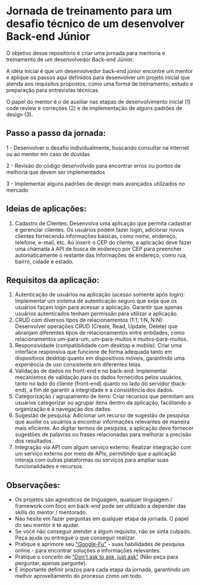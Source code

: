 # Jornada de treinamento para um desafio técnico de um desenvolver Back-end Júnior

O objetivo desse repositório é criar uma jornada para mentoria e treinamento de um desenvolvedor Back-end Júnior.

A idéia inicial é que um desenvolvedor back-end júnior encontre um mentor e aplique os passos aqui definidos para desenvolver um projeto inicial que atenda aos requisitos propostos, como uma forma de treinamento, estudo e preparação para entrevistas técnicas.

O papel do mentor é o de auxiliar nas etapas de desenvolvimento inicial (1) code review e correções (2) e de implementação de alguns padrões de design (3).

## Passo a passo da jornada:

1 - Desenvolver o desafio individualmente, buscando consultar na internet ou ao mentor em caso de dúvidas

2 - Revisão do código desenvolvido para encontrar erros ou pontos de melhoria que devem ser implementados

3 - Implementar alguns padrões de design mais avançados utilizados no mercado

## Ideias de aplicações:

1. Cadastro de Clientes: Desenvolva uma aplicação que permita cadastrar e gerenciar clientes. Os usuários podem fazer login, adicionar novos clientes fornecendo informações básicas, como nome, endereço, telefone, e-mail, etc. Ao inserir o CEP do cliente, a aplicação deve fazer uma chamada à API de busca de endereço por CEP para preencher automaticamente o restante das informações de endereço, como rua, bairro, cidade e estado.

## Requisitos da aplicação:

1. Autenticação de usuários na aplicação (acesso somente após login): Implementar um sistema de autenticação seguro que exija que os usuários façam login para acessar a aplicação. Garantir que apenas usuários autenticados tenham permissão para utilizar a aplicação.
2. CRUD com diversos tipos de relacionamentos (1:1, 1:N, N:N): Desenvolver operações CRUD (Create, Read, Update, Delete) que abranjam diferentes tipos de relacionamentos entre entidades, como relacionamentos um-para-um, um-para-muitos e muitos-para-muitos.
3. Responsividade (compatibilidade com desktop e mobile): Criar uma interface responsiva que funcione de forma adequada tanto em dispositivos desktop quanto em dispositivos móveis, garantindo uma experiência de uso consistente em diferentes telas.
4. Validação de dados no front-end e no back-end: Implementar mecanismos de validação para os dados fornecidos pelos usuários, tanto no lado do cliente (front-end) quanto no lado do servidor (back-end), a fim de garantir a integridade e a consistência dos dados.
5. Categorização / agrupamento de itens: Criar recursos que permitam aos usuários categorizar ou agrupar itens dentro da aplicação, facilitando a organização e a navegação dos dados.
6. Sugestão de pesquisa: Adicionar um recurso de sugestão de pesquisa que auxilie os usuários a encontrar informações relevantes de maneira mais eficiente. Ao digitar termos de pesquisa, a aplicação deve fornecer sugestões de palavras ou frases relacionadas para melhorar a precisão dos resultados.
7. Integração via API com algum serviço externo: Realizar integração com um serviço externo por meio de APIs, permitindo que a aplicação interaja com outras plataformas ou serviços para ampliar suas funcionalidades e recursos.

## Observações:

- Os projetos são agnósticos de linguagem, qualquer linguagem / framework com foco em back-end pode ser utilizado a depender das skills do mentor / mentorado.
- Não hesite em fazer perguntas em qualquer etapa da jornada. O papel do seu mentor é te ajudar.
- Se você não conseguir atender a algum requisito, não se sinta culpado. Peça ajuda ou entregue o que conseguir realizar.
- Pratique e aprimore seu ["Google-Fu"](https://medium.com/analytics-vidhya/https-medium-com-what-is-googlefu-tips-and-tricks-to-be-googlefu-advanced-powersearching-with-google-f7e5661a8bca) - suas habilidades de pesquisa online - para encontrar soluções e informações relevantes.
- Pratique o conceito de ["Don't ask to ask, just ask"](https://dontasktoask.com/) (Não peça para perguntar, apenas pergunte).
- É importante definir prazos para cada etapa da jornada, garantindo um melhor aproveitamento do processo como um todo.
